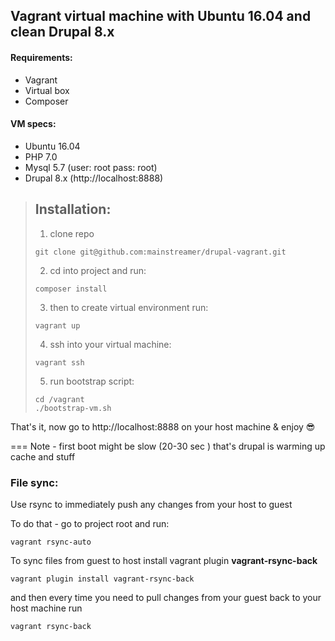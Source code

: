 ## Vagrant virtual machine with Ubuntu 16.04 and clean Drupal 8.x
#### Requirements:
* Vagrant
* Virtual box
* Composer

#### VM specs:
* Ubuntu 16.04
* PHP 7.0
* Mysql 5.7 (user: root  pass: root)
* Drupal 8.x (http://localhost:8888)

> ## Installation:
> 
>1)   clone repo
>
>     git clone git@github.com:mainstreamer/drupal-vagrant.git
>2)   cd into project and run:
> 
>     composer install
>3)   then to create virtual environment run:
> 
>     vagrant up
>4)   ssh into your virtual machine:
> 
>     vagrant ssh
>5)   run bootstrap script:
> 
>     cd /vagrant
>     ./bootstrap-vm.sh
     
 
That's it, now go to http://localhost:8888 on your host machine
   &
enjoy :sunglasses:

===
Note - first boot might be slow (20-30 sec ) that's drupal is warming up cache and stuff


### File sync:

Use rsync to immediately push any changes from your host to guest

To do that - go to project root and run:

    vagrant rsync-auto

To sync files from guest to host install vagrant plugin **vagrant-rsync-back** 

    vagrant plugin install vagrant-rsync-back

and then every time you need to pull changes from your guest back to your host machine run

    vagrant rsync-back
